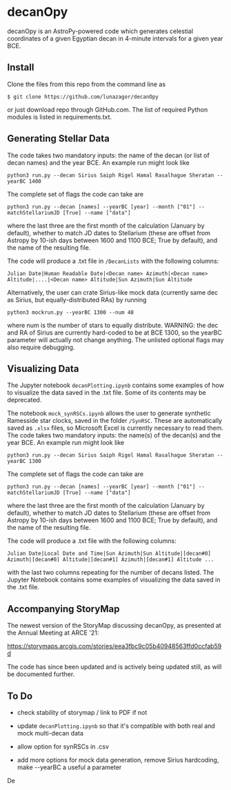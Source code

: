 # decanOpy

decanOpy is an AstroPy-powered code which generates celestial coordinates of a given Egyptian decan in 4-minute intervals for a given year BCE. 

## Install

Clone the files from this repo from the command line as

```
$ git clone https://github.com/lunazagor/decanOpy
```

or just download repo through GitHub.com. The list of required Python modules is listed in requirements.txt. 

## Generating Stellar Data

The code takes two mandatory inputs: the name of the decan (or list of decan names) and the year BCE. An example run might look like

```
python3 run.py --decan Sirius Saiph Rigel Hamal Rasalhague Sheratan --yearBC 1400 
```

The complete set of flags the code can take are 

```
python3 run.py --decan [names] --yearBC [year] --month ["01"] --matchStellariumJD [True] --name ["data"]
```

where the last three are the first month of the calculation (January by default), whether to match JD dates to Stellarium (these are offset from Astropy by 10-ish days between 1600 and 1100 BCE; True by default), and the name of the resulting file. 

The code will produce a .txt file in `/DecanLists` with the following columns:

```
Julian Date|Human Readable Date|<Decan name> Azimuth|<Decan name> Altitude|....|<Decan name> Altitude|Sun Azimuth|Sun Altitude
```

Alternatively, the user can crate Sirius-like mock data (currently same dec as Sirius, but equally-distributed RAs) by running

```
python3 mockrun.py --yearBC 1300 --num 48
```  

where num is the number of stars to equally distribute. WARNING: the dec and RA of Sirius are currently hard-coded to be at BCE 1300, so the yearBC parameter will actually not change anything. The unlisted optional flags may also require debugging.  

## Visualizing Data

The Jupyter notebook `decanPlotting.ipynb` contains some examples of how to visualize the data saved in the .txt file. Some of its contents may be deprecated. 

The notebook `mock_synRSCs.ipynb` allows the user to generate synthetic Ramesside star clocks, saved in the folder `/SynRSC`. These are automatically saved as `.xlsx` files, so Microsoft Excel is currently necessary to read them. 
The code takes two mandatory inputs: the name(s) of the decan(s) and the year BCE. An example run might look like

```
python3 run.py --decan Sirius Saiph Rigel Hamal Rasalhague Sheratan --yearBC 1300 
```

The complete set of flags the code can take are 

```
python3 run.py --decan [names] --yearBC [year] --month ["01"] --matchStellariumJD [True] --name ["data"]
```
where the last three are the first month of the calculation (January by default), whether to match JD dates to Stellarium (these are offset from Astropy by 10-ish days between 1600 and 1100 BCE; True by default), and the name of the resulting file. 

The code will produce a .txt file with the following columns:

```
Julian Date|Local Date and Time|Sun Azimuth|Sun Altitude|[decan#0] Azimuth|[decan#0] Altitude|[decan#1] Azimuth|[decan#1] Altitude ...
```
with the last two columns repeating for the number of decans listed. The Jupyter Notebook contains some examples of visualizing the data saved in the .txt file. 

## Accompanying StoryMap

The newest version of the StoryMap discussing decanOpy, as presented at the Annual Meeting at ARCE '21:

https://storymaps.arcgis.com/stories/eea3fbc9c05b40948563ffd0ccfab59d

The code has since been updated and is actively being updated still, as will be documented further. 

## To Do

- check stability of storymap / link to PDF if not

- update `decanPlotting.ipynb` so that it's compatible with both real and mock multi-decan data

- allow option for synRSCs in .csv 

- add more options for mock data generation, remove Sirius hardcoding, make --yearBC a useful a parameter

De
